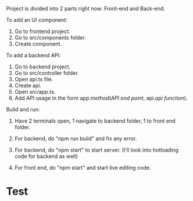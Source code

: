Project is divided into 2 parts right now: Front-end and Back-end.

To add an UI component:
1. Go to frontend project.
2. Go to src/components folder.
3. Create component.

To add a backend API:
1. Go to backend project.
2. Go to src/controller folder.
3. Open api.ts file.
4. Create api.
5. Open src/app.ts.
6. Add API usage in the form app.*method*(*API end point*, api.*api function*).

Build and run:
1. Have 2 terminals open, 1 navigate to backend folder, 1 to front end folder.
2. For backend, do "npm run build" and fix any error.
3. For backend, do "npm start" to start server.
(I'll look into hotloading code for backend as well)

4. For front end, do "npm start" and start live editing code.

# Test